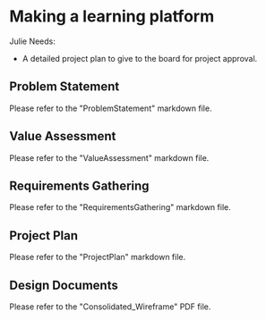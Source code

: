 # Making a learning platform

Julie Needs:

- A detailed project plan to give to the board for project approval.

## Problem Statement

Please refer to the "ProblemStatement" markdown file.

## Value Assessment

Please refer to the "ValueAssessment" markdown file.

## Requirements Gathering

Please refer to the "RequirementsGathering" markdown file.

## Project Plan

Please refer to the "ProjectPlan" markdown file.

## Design Documents

Please refer to the "Consolidated_Wireframe" PDF file.
